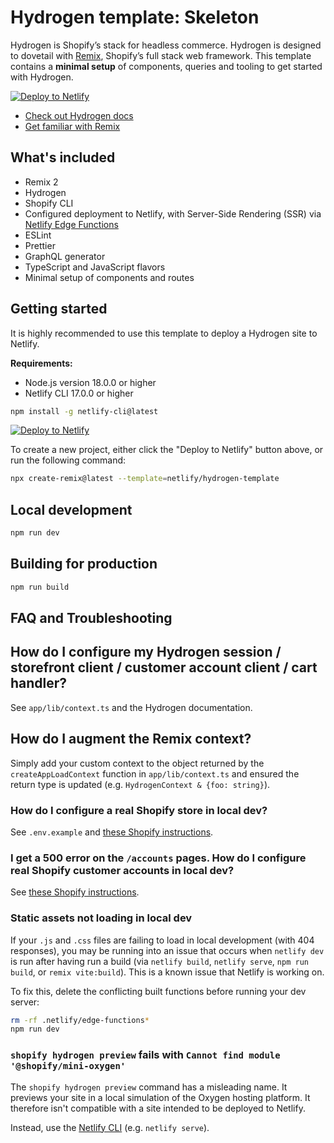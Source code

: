 # Hydrogen template: Skeleton

Hydrogen is Shopify’s stack for headless commerce. Hydrogen is designed to dovetail with [Remix](https://remix.run/), Shopify’s full stack web framework. This template contains a **minimal setup** of components, queries and tooling to get started with Hydrogen.

[![Deploy to Netlify](https://www.netlify.com/img/deploy/button.svg)](https://app.netlify.com/start/deploy?repository=https://github.com/netlify/hydrogen-template#SESSION_SECRET=mock%20token&PUBLIC_STORE_DOMAIN=mock.shop)

- [Check out Hydrogen docs](https://shopify.dev/custom-storefronts/hydrogen)
- [Get familiar with Remix](https://remix.run/docs/)

## What's included

- Remix 2
- Hydrogen
- Shopify CLI
- Configured deployment to Netlify, with Server-Side Rendering (SSR) via [Netlify Edge
  Functions](https://docs.netlify.com/edge-functions/overview/)
- ESLint
- Prettier
- GraphQL generator
- TypeScript and JavaScript flavors
- Minimal setup of components and routes

## Getting started

It is highly recommended to use this template to deploy a Hydrogen site to Netlify.

**Requirements:**

- Node.js version 18.0.0 or higher
- Netlify CLI 17.0.0 or higher

```bash
npm install -g netlify-cli@latest
```

[![Deploy to Netlify](https://www.netlify.com/img/deploy/button.svg)](https://app.netlify.com/start/deploy?repository=https://github.com/netlify/hydrogen-template#SESSION_SECRET=mock%20token&PUBLIC_STORE_DOMAIN=mock.shop)

To create a new project, either click the "Deploy to Netlify" button above, or run the following command:

```bash
npx create-remix@latest --template=netlify/hydrogen-template
```

## Local development

```bash
npm run dev
```

## Building for production

```bash
npm run build
```

## FAQ and Troubleshooting

## How do I configure my Hydrogen session / storefront client / customer account client / cart handler?

See `app/lib/context.ts` and the Hydrogen documentation.

## How do I augment the Remix context?

Simply add your custom context to the object returned by the `createAppLoadContext` function in
`app/lib/context.ts` and ensured the return type is updated (e.g. `HydrogenContext & {foo:
string}`).

### How do I configure a real Shopify store in local dev?

See `.env.example` and
[these Shopify instructions](https://shopify.dev/docs/storefronts/headless/building-with-the-storefront-api/getting-started).

### I get a 500 error on the `/accounts` pages. How do I configure real Shopify customer accounts in local dev?

See [these Shopify instructions](https://shopify.dev/docs/storefronts/headless/building-with-the-customer-account-api/hydrogen).

### Static assets not loading in local dev

If your `.js` and `.css` files are failing to load in local development (with 404 responses), you
may be running into an issue that occurs when `netlify dev` is run after having run a build (via
`netlify build`, `netlify serve`, `npm run build`, or `remix vite:build`). This is a known issue
that Netlify is working on.

To fix this, delete the conflicting built functions before running your dev server:

```bash
rm -rf .netlify/edge-functions*
npm run dev
```

### `shopify hydrogen preview` fails with `Cannot find module '@shopify/mini-oxygen'`

The `shopify hydrogen preview` command has a misleading name. It previews your site in a local
simulation of the Oxygen hosting platform. It therefore isn't compatible with a site intended to be
deployed to Netlify.

Instead, use the [Netlify CLI](https://docs.netlify.com/cli/get-started/) (e.g. `netlify serve`).
